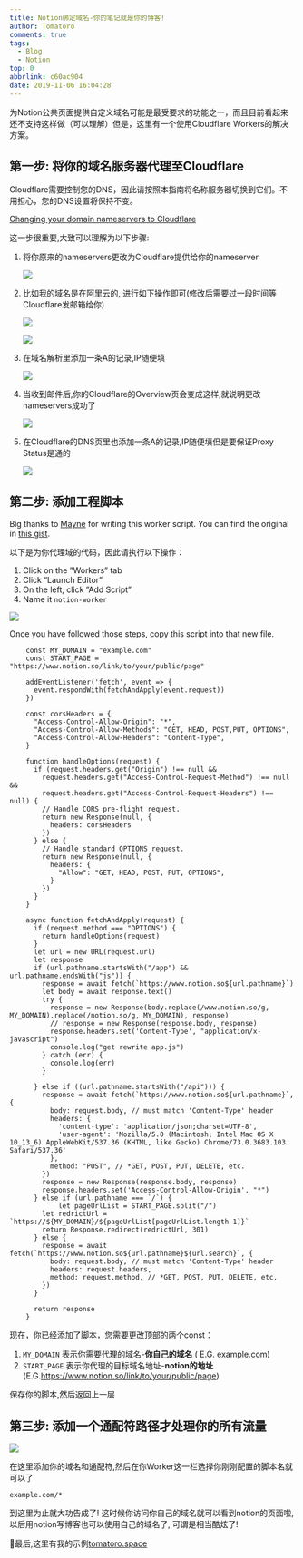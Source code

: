 ```yaml
---
title: Notion绑定域名-你的笔记就是你的博客!
author: Tomatoro
comments: true
tags:
  - Blog
  - Notion
top: 0
abbrlink: c60ac904
date: 2019-11-06 16:04:28
---
```


为Notion公共页面提供自定义域名可能是最受要求的功能之一，而且目前看起来还不支持这样做（可以理解）但是，这里有一个使用Cloudflare Workers的解决方案。

## 第一步: 将你的域名服务器代理至Cloudflare

Cloudflare需要控制您的DNS，因此请按照本指南将名称服务器切换到它们。不用担心，您的DNS设置将保持不变。

[Changing your domain nameservers to Cloudflare](https://support.cloudflare.com/hc/en-us/articles/205195708-Changing-your-domain-nameservers-to-Cloudflare)

<!-- more -->

这一步很重要,大致可以理解为以下步骤:

1. 将你原来的nameservers更改为Cloudflare提供给你的nameserver

   ![](https://tva1.sinaimg.cn/large/006y8mN6ly1g8odl22lx1j30q40e8jxk.jpg)

2. 比如我的域名是在阿里云的, 进行如下操作即可(修改后需要过一段时间等Cloudflare发邮箱给你)

   ![](https://tva1.sinaimg.cn/large/006y8mN6ly1g8odlue2awj326s0r8k9w.jpg)

   ![](https://tva1.sinaimg.cn/large/006y8mN6ly1g8odlzc9ofj31nw0sw487.jpg)

3. 在域名解析里添加一条A的记录,IP随便填

   ![](https://tva1.sinaimg.cn/large/006y8mN6ly1g8odm4hp7zj31tu0duwlq.jpg)

4. 当收到邮件后,你的Cloudflare的Overview页会变成这样,就说明更改nameservers成功了

   ![](https://tva1.sinaimg.cn/large/006y8mN6ly1g8odnejjxlj316u0gsag0.jpg)

5. 在Cloudflare的DNS页里也添加一条A的记录,IP随便填但是要保证Proxy Status是通的

   ![](https://tva1.sinaimg.cn/large/006y8mN6ly1g8odnkkaw5j31li0smtlp.jpg)

## 第二步: 添加工程脚本

Big thanks to [Mayne](http://github.com/mayneyao) for writing this worker script. You can find the original in [this gist](https://gist.github.com/mayneyao/b9fefc9625b76f70488e5d8c2a99315d).

以下是为你代理域的代码，因此请执行以下操作：

1. Click on the ”Workers” tab
2. Click “Launch Editor”
3. On the left, click ”Add Script”
4. Name it `notion-worker`

![](https://tva1.sinaimg.cn/large/006y8mN6ly1g8odnqlau3j31lg0s04cz.jpg)

Once you have followed those steps, copy this script into that new file. 
``` JS
    const MY_DOMAIN = "example.com"
    const START_PAGE = "https://www.notion.so/link/to/your/public/page"
    
    addEventListener('fetch', event => {
      event.respondWith(fetchAndApply(event.request))
    })
    
    const corsHeaders = {
      "Access-Control-Allow-Origin": "*",
      "Access-Control-Allow-Methods": "GET, HEAD, POST,PUT, OPTIONS",
      "Access-Control-Allow-Headers": "Content-Type",
    }
    
    function handleOptions(request) {
      if (request.headers.get("Origin") !== null &&
        request.headers.get("Access-Control-Request-Method") !== null &&
        request.headers.get("Access-Control-Request-Headers") !== null) {
        // Handle CORS pre-flight request.
        return new Response(null, {
          headers: corsHeaders
        })
      } else {
        // Handle standard OPTIONS request.
        return new Response(null, {
          headers: {
            "Allow": "GET, HEAD, POST, PUT, OPTIONS",
          }
        })
      }
    }
    
    async function fetchAndApply(request) {
      if (request.method === "OPTIONS") {
        return handleOptions(request)
      }
      let url = new URL(request.url)
      let response
      if (url.pathname.startsWith("/app") && url.pathname.endsWith("js")) {
        response = await fetch(`https://www.notion.so${url.pathname}`)
        let body = await response.text()
        try {
          response = new Response(body.replace(/www.notion.so/g, MY_DOMAIN).replace(/notion.so/g, MY_DOMAIN), response)
          // response = new Response(response.body, response)
          response.headers.set('Content-Type', "application/x-javascript")
          console.log("get rewrite app.js")
        } catch (err) {
          console.log(err)
        }
    
      } else if ((url.pathname.startsWith("/api"))) {
        response = await fetch(`https://www.notion.so${url.pathname}`, {
          body: request.body, // must match 'Content-Type' header
          headers: {
            'content-type': 'application/json;charset=UTF-8',
            'user-agent': 'Mozilla/5.0 (Macintosh; Intel Mac OS X 10_13_6) AppleWebKit/537.36 (KHTML, like Gecko) Chrome/73.0.3683.103 Safari/537.36'
          },
          method: "POST", // *GET, POST, PUT, DELETE, etc.
        })
        response = new Response(response.body, response)
        response.headers.set('Access-Control-Allow-Origin', "*")
      } else if (url.pathname === `/`) {
    		let pageUrlList = START_PAGE.split("/")
        let redrictUrl = `https://${MY_DOMAIN}/${pageUrlList[pageUrlList.length-1]}`
        return Response.redirect(redrictUrl, 301)
      } else {
        response = await fetch(`https://www.notion.so${url.pathname}${url.search}`, {
          body: request.body, // must match 'Content-Type' header
          headers: request.headers,
          method: request.method, // *GET, POST, PUT, DELETE, etc.
        })
      }
    
      return response
    }
```

现在，你已经添加了脚本，您需要更改顶部的两个const：

1.  `MY_DOMAIN` 表示你需要代理的域名-**你自己的域名** ( E.G. example.com) 
2.  `START_PAGE` 表示你代理的目标域名地址-**notion的地址**(E.G.https://www.notion.so/link/to/your/public/page)

保存你的脚本,然后返回上一层

## 第三步: 添加一个通配符路径才处理你的所有流量

![](https://tva1.sinaimg.cn/large/006y8mN6ly1g8odnxcesuj31cu0u0wup.jpg)

在这里添加你的域名和通配符,然后在你Worker这一栏选择你刚刚配置的脚本名就可以了

    example.com/*

到这里为止就大功告成了! 这时候你访问你自己的域名就可以看到notion的页面啦, 以后用notion写博客也可以使用自己的域名了, 可谓是相当酷炫了! 

💎最后,这里有我的示例[tomatoro.space](https://tomatoro.space)
